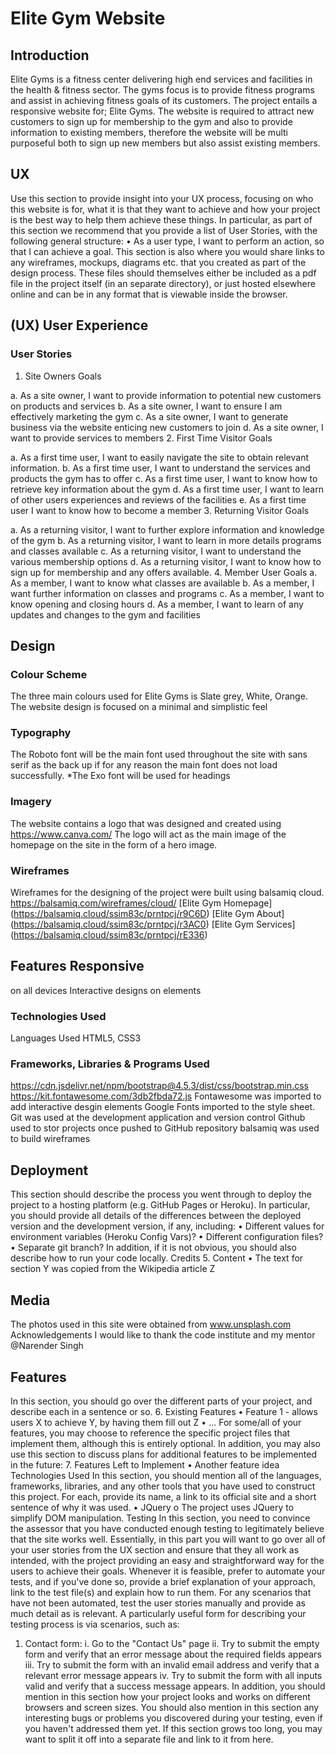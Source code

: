 # Elite Gym Website 

## Introduction
Elite Gyms is a fitness center delivering high end services and facilities in the health & fitness sector. The gyms focus is to provide fitness programs and assist in achieving fitness goals of its customers. The project entails a responsive website for; Elite Gyms. The website is required to attract new customers to sign up for membership to the gym and also to provide information to existing members, therefore the website will be multi purposeful both to sign up new members but also assist existing members.
## UX
Use this section to provide insight into your UX process, focusing on who this website is for, what it is that they want to achieve and how your project is the best way to help them achieve these things.
In particular, as part of this section we recommend that you provide a list of User Stories, with the following general structure:
•	As a user type, I want to perform an action, so that I can achieve a goal.
This section is also where you would share links to any wireframes, mockups, diagrams etc. that you created as part of the design process. These files should themselves either be included as a pdf file in the project itself (in an separate directory), or just hosted elsewhere online and can be in any format that is viewable inside the browser.
## (UX) User Experience 
### User Stories
1.	Site Owners Goals 

a.	As a site owner, I want to provide information to potential new customers on products and services 
b.	As a site owner, I want to ensure I am effectively marketing the gym
c.	As a site owner, I want to generate business via the website enticing new customers to join 
d.	As a site owner, I want to provide services to members
2.	First Time Visitor Goals 

a.	As a first time user, I want to easily navigate the site to obtain relevant information. 
b.	As a first time user,  I want to understand the services and products the gym has to offer 
c.	As a first time user, I want to know how to retrieve key information about the gym
d.	As a first time user, I want to learn of other users experiences and reviews of the facilities 
e.	As a first time user I want to know how to become a member 
3.	Returning Visitor Goals 

a.	As a returning visitor, I want to further explore information and knowledge of the gym 
b.	As a returning visitor, I want to learn in more details programs and classes available 
c.	As a returning visitor, I want to understand the various membership options 
d.	As a returning visitor, I want to know how to sign up for membership and any offers available.
4.	Member User Goals
a.	As a member, I want to know what classes are available 
b.	As a member, I want further information on classes and programs 
c.	As a member, I want to know opening and closing hours 
d.	As a member, I want to learn of any updates and changes to the gym and facilities 

## Design 
### Colour Scheme 
The three main colours used for Elite Gyms is Slate grey, White, Orange. The website design is focused on a minimal and simplistic feel
### Typography 
The Roboto font will be the main font used throughout the site with sans serif as the back up if for any reason the main font does not load successfully. *The Exo font will be used for headings
### Imagery 
The website contains a logo that was designed and created using https://www.canva.com/ The logo will act as the main image of the homepage on the site in the form of a hero image.
### Wireframes 
Wireframes for the designing of the project were built using balsamiq cloud. https://balsamiq.com/wireframes/cloud/
[Elite Gym Homepage] (https://balsamiq.cloud/ssim83c/prntpcj/r9C6D) [Elite Gym About] (https://balsamiq.cloud/ssim83c/prntpcj/r3AC0) [Elite Gym Services] (https://balsamiq.cloud/ssim83c/prntpcj/rE336)
## Features Responsive 
on all devices Interactive designs on elements
### Technologies Used
Languages Used 
HTML5, CSS3
### Frameworks, Libraries & Programs Used
https://cdn.jsdelivr.net/npm/bootstrap@4.5.3/dist/css/bootstrap.min.css https://kit.fontawesome.com/3db2fbda72.js Fontawesome was imported to add interactive desgin elements Google Fonts imported to the style sheet. Git was used at the development application and version control Github used to stor projects once pushed to GitHub repository balsamiq was used to build wireframes

## Deployment
This section should describe the process you went through to deploy the project to a hosting platform (e.g. GitHub Pages or Heroku).
In particular, you should provide all details of the differences between the deployed version and the development version, if any, including:
•	Different values for environment variables (Heroku Config Vars)?
•	Different configuration files?
•	Separate git branch?
In addition, if it is not obvious, you should also describe how to run your code locally.
Credits
5.	Content
•	The text for section Y was copied from the Wikipedia article Z

## Media 
The photos used in this site were obtained from www.unsplash.com
Acknowledgements 
I would like to thank the code institute and my mentor @Narender Singh

## Features
In this section, you should go over the different parts of your project, and describe each in a sentence or so.
6.	Existing Features
•	Feature 1 - allows users X to achieve Y, by having them fill out Z
•	...
For some/all of your features, you may choose to reference the specific project files that implement them, although this is entirely optional.
In addition, you may also use this section to discuss plans for additional features to be implemented in the future:
7.	Features Left to Implement
•	Another feature idea
Technologies Used
In this section, you should mention all of the languages, frameworks, libraries, and any other tools that you have used to construct this project. For each, provide its name, a link to its official site and a short sentence of why it was used.
•	JQuery
o	The project uses JQuery to simplify DOM manipulation.
Testing
In this section, you need to convince the assessor that you have conducted enough testing to legitimately believe that the site works well. Essentially, in this part you will want to go over all of your user stories from the UX section and ensure that they all work as intended, with the project providing an easy and straightforward way for the users to achieve their goals.
Whenever it is feasible, prefer to automate your tests, and if you've done so, provide a brief explanation of your approach, link to the test file(s) and explain how to run them.
For any scenarios that have not been automated, test the user stories manually and provide as much detail as is relevant. A particularly useful form for describing your testing process is via scenarios, such as:
1.	Contact form:
i.	Go to the "Contact Us" page
ii.	Try to submit the empty form and verify that an error message about the required fields appears
iii.	Try to submit the form with an invalid email address and verify that a relevant error message appears
iv.	Try to submit the form with all inputs valid and verify that a success message appears.
In addition, you should mention in this section how your project looks and works on different browsers and screen sizes.
You should also mention in this section any interesting bugs or problems you discovered during your testing, even if you haven't addressed them yet.
If this section grows too long, you may want to split it off into a separate file and link to it from here.

